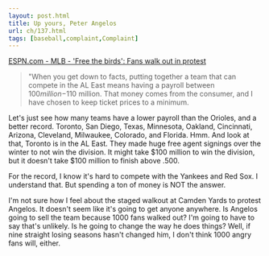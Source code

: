 ```yaml
---
layout: post.html
title: Up yours, Peter Angelos
url: ch/137.html
tags: [baseball,complaint,Complaint]
---
```

[ESPN.com - MLB - 'Free the birds': Fans walk out in protest](http://sports.espn.go.com/mlb/news/story?id=2597721)

> "When you get down to facts, putting together a team that can compete in the AL East means having a payroll between $100 million-$110 million. That money comes from the consumer, and I have chosen to keep ticket prices to a minimum.

Let's just see how many teams have a lower payroll than the Orioles, and a better record. Toronto, San Diego, Texas, Minnesota, Oakland, Cincinnati, Arizona, Cleveland, Milwaukee, Colorado, and Florida. Hmm. And look at that, Toronto is in the AL East. They made huge free agent signings over the winter to not win the division. It might take $100 million to win the division, but it doesn't take $100 million to finish above .500.

For the record, I know it's hard to compete with the Yankees and Red Sox. I understand that. But spending a ton of money is NOT the answer.

I'm not sure how I feel about the staged walkout at Camden Yards to protest Angelos. It doesn't seem like it's going to get anyone anywhere. Is Angelos going to sell the team because 1000 fans walked out? I'm going to have to say that's unlikely. Is he going to change the way he does things? Well, if nine straight losing seasons hasn't changed him, I don't think 1000 angry fans will, either.
